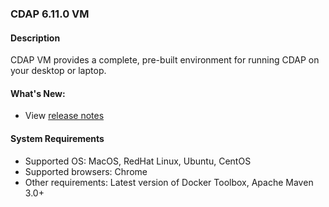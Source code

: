 ### CDAP 6.11.0 VM

#### Description

CDAP VM provides a complete, pre-built environment for running CDAP on your desktop or laptop.

####  What's New:

* View [release notes](https://cdap.atlassian.net/wiki/spaces/DOCS/pages/2549284865/CDAP+Release+6.11.0)

#### System Requirements

* Supported OS: MacOS, RedHat Linux, Ubuntu, CentOS
* Supported browsers: Chrome
* Other requirements: Latest version of Docker Toolbox, Apache Maven 3.0+
